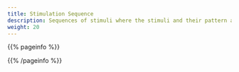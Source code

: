 ```yaml
---
title: Stimulation Sequence
description: Sequences of stimuli where the stimuli and their pattern are known when the test is started.
weight: 20
---
```


{{% pageinfo %}}


{{% /pageinfo %}}

